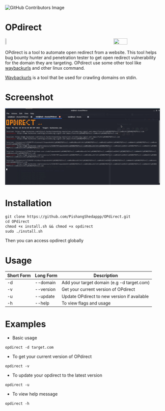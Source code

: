 ![GitHub Contributors Image](https://contrib.rocks/image?repo=PishangShedappp/OPdirect)

# OPdirect

<a href="https://Ko-fi.com/pishangshedappp"><img align="right" src="https://uploads-ssl.webflow.com/5c14e387dab576fe667689cf/5cbed8a433a3f45a772abaf5_SupportMe_blue.png" width="30%" height="30%"/></a>
<a href="https://twitter.com/ahazriq7872"><img src="https://i.imgur.com/qEGidBc.png" width="5%" height="5%"/></a>

OPdirect is a tool to automate open redirect from a website. This tool helps bug bounty hunter and penetration tester to get open redirect vulnerability for the domain they are targeting. OPdirect use some other tool like [waybackurls](https://github.com/tomnomnom/waybackurls) and other linux command.

[Waybackurls](https://github.com/tomnomnom/waybackurls) is a tool that be used for crawling domains on stdin.

# Screenshot
![OPdirect](https://raw.githubusercontent.com/PishangShedappp/OPdirect/main/img/OPdirect.png)

# Installation
```
git clone https://github.com/PishangShedappp/OPdirect.git
cd OPdirect
chmod +x install.sh && chmod +x opdirect
sudo ./install.sh
```

Then you can access opdirect globally

# Usage
Short Form    | Long Form     | Description
------------- | ------------- |-------------
-d            | --domain      | Add your target domain (e.g -d target.com)
-v            | --version     | Get your current version of OPdirect
-u            | --update      | Update OPdirect to new version if available
-h            | --help        | To view flags and usage

# Examples
- Basic usage
```
opdirect -d target.com
```
- To get your current version of OPdirect
```
opdirect -v
```
- To update your opdirect to the latest version
```
opdirect -u
```
- To view help message
```
opdirect -h
```
